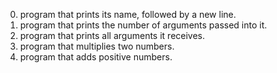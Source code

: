 0. program that prints its name, followed by a new line.
1.  program that prints the number of arguments passed into it.
2. program that prints all arguments it receives.
3.  program that multiplies two numbers.
4.  program that adds positive numbers.
